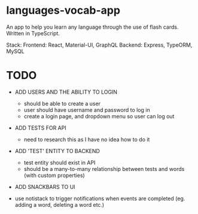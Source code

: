 # languages-vocab-app

An app to help you learn any language through the use of flash cards. Written in TypeScript.

Stack:
Frontend: React, Material-UI, GraphQL
Backend: Express, TypeORM, MySQL

# TODO

- ADD USERS AND THE ABILITY TO LOGIN

  - should be able to create a user
  - user should have username and password to log in
  - create a login page, and dropdown menu so user can log out

- ADD TESTS FOR API

  - need to research this as I have no idea how to do it

- ADD 'TEST' ENTITY TO BACKEND

  - test entity should exist in API
  - should be a many-to-many relationship between tests and words (with custom properties)

- ADD SNACKBARS TO UI
- use notistack to trigger notifications when events are completed (eg. adding a word, deleting a word etc.)
